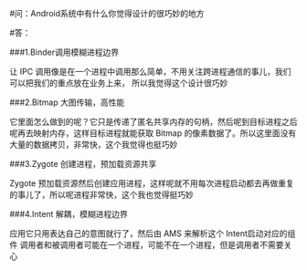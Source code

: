 #问：Android系统中有什么你觉得设计的很巧妙的地方

#答：

###1.Binder调用模糊进程边界

让 IPC 调用像是在一个进程中调用那么简单，不用关注跨进程通信的事儿，我们可以把我们的重点放在业务上来， 所以我觉得这个设计很巧妙

###2.Bitmap 大图传输，高性能

它里面怎么做到的呢？它只是传递了匿名共享内存的句柄，然后呢到目标进程之后呢再去映射内存，这样目标进程就能获取 Bitmap 的像素数据了。所以这里面没有大量的数据拷贝，非常快，这个我觉得也挺巧妙

###3.Zygote 创建进程，预加载资源共享

Zygote 预加载资源然后创建应用进程，这样呢就不用每次进程启动都去再做重复的事儿了，所以呢进程非常快，这个我也觉得挺巧妙

###4.Intent 解耦，模糊进程边界

应用它只用表达自己的意图就行了，然后由 AMS 来解析这个 Intent启动对应的组件 调用者和被调用者可能在一个进程，可能不在一个进程，但是调用者不需要关心
